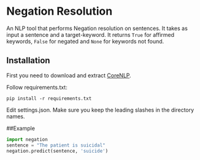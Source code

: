 # Negation Resolution

An NLP tool that performs Negation resolution on sentences. It takes as input a sentence and a target-keyword. It returns `True` for affirmed keywords, `False` for negated and `None` for keywords not found.

## Installation

First you need to download and extract [CoreNLP](http://stanfordnlp.github.io/CoreNLP/#download). 

Follow requirements.txt:

```shell
pip install -r requirements.txt
```

Edit settings.json. Make sure you keep the leading slashes in the directory names.

##Example

```python
import negation
sentence = "The patient is suicidal"
negation.predict(sentence, 'suicide')
```



